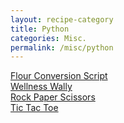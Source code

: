 ```yaml
---
layout: recipe-category
title: Python
categories: Misc.
permalink: /misc/python
---
```


<a href="/python/Download/flour-convert.py" title="Download" download>Flour Conversion Script</a><br>
<a href="/python/Download/WellnessWally.zip" title="Download" download>Wellness Wally</a><br>
<a href="/python/Download/Rock-Paper-Scissors.py" title="Download" download>Rock Paper Scissors</a><br>
<a href="/python/Download/Tick-Tack-Toe.py" title="Download" download>Tic Tac Toe</a><br>